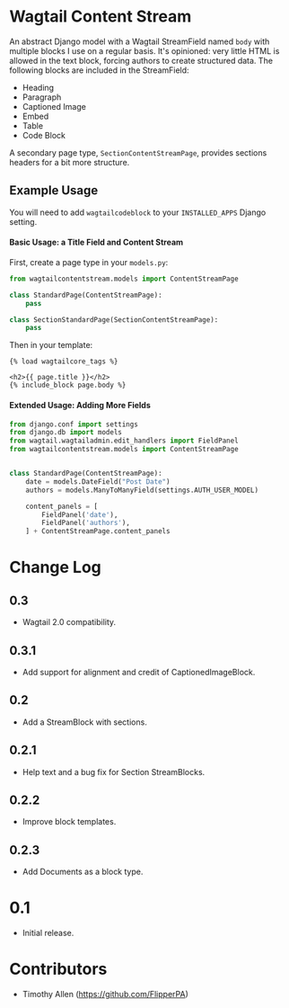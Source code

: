 # Wagtail Content Stream

An abstract Django model with a Wagtail StreamField named `body` with multiple blocks I use on a regular basis. It's opinioned: very little HTML is allowed in the text block, forcing authors to create structured data. The following blocks are included in the StreamField:

* Heading
* Paragraph
* Captioned Image
* Embed
* Table
* Code Block

A secondary page type, `SectionContentStreamPage`, provides sections headers for a bit more structure.

## Example Usage

You will need to add `wagtailcodeblock` to your `INSTALLED_APPS` Django setting.

#### Basic Usage: a Title Field and Content Stream

First, create a page type in your `models.py`:

```python
from wagtailcontentstream.models import ContentStreamPage

class StandardPage(ContentStreamPage):
    pass

class SectionStandardPage(SectionContentStreamPage):
    pass
```

Then in your template:

```django
{% load wagtailcore_tags %}

<h2>{{ page.title }}</h2>
{% include_block page.body %}
```

#### Extended Usage: Adding More Fields

```python
from django.conf import settings
from django.db import models
from wagtail.wagtailadmin.edit_handlers import FieldPanel
from wagtailcontentstream.models import ContentStreamPage


class StandardPage(ContentStreamPage):
    date = models.DateField("Post Date")
    authors = models.ManyToManyField(settings.AUTH_USER_MODEL)

    content_panels = [
        FieldPanel('date'),
        FieldPanel('authors'),
    ] + ContentStreamPage.content_panels
```

# Change Log

## 0.3

* Wagtail 2.0 compatibility.

## 0.3.1

* Add support for alignment and credit of CaptionedImageBlock.

## 0.2

* Add a StreamBlock with sections.

## 0.2.1

* Help text and a bug fix for Section StreamBlocks.

## 0.2.2

* Improve block templates.

## 0.2.3

* Add Documents as a block type.

# 0.1

* Initial release.

# Contributors

* Timothy Allen (https://github.com/FlipperPA)
